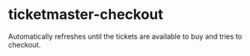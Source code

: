 # ticketmaster-checkout

Automatically refreshes until the tickets are available to buy and tries to checkout.

